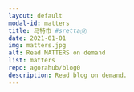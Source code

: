```yaml
---
layout: default
modal-id: matters
title: 马特市 #srettaⓂ
date: 2021-01-01
img: matters.jpg
alt: Read MATTERS on demand
list: matters
repo: agorahub/blog0
description: Read blog on demand.
---
```

